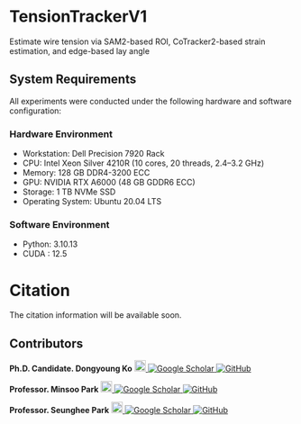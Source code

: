 # TensionTrackerV1
Estimate wire tension via SAM2-based ROI, CoTracker2-based strain estimation, and edge-based lay angle

## System Requirements
All experiments were conducted under the following hardware and software configuration:

### Hardware Environment
* Workstation: Dell Precision 7920 Rack
* CPU: Intel Xeon Silver 4210R (10 cores, 20 threads, 2.4–3.2 GHz)
* Memory: 128 GB DDR4-3200 ECC
* GPU: NVIDIA RTX A6000 (48 GB GDDR6 ECC)
* Storage: 1 TB NVMe SSD
* Operating System: Ubuntu 20.04 LTS
### Software Environment
* Python: 3.10.13
* CUDA : 12.5

  
# Citation  
The citation information will be available soon.

## Contributors
<p>
  <strong>Ph.D. Candidate. Dongyoung Ko</strong>
  <a href="https://sites.google.com/view/skkuscit" target="_blank">
    <img src="https://github.com/pms5343/Tension_aware_Wire_Tracker/raw/main/logo/skku.svg" height="20" alt="SKKU Logo"/>
  </a>
  <a href="https://scholar.google.com/citations?user=uJ5Ot9kAAAAJ&hl=en" target="_blank">
    <img src="https://img.shields.io/badge/-4285F4?style=flat&logo=googlescholar&logoColor=white" alt="Google Scholar"/>
  </a>
  <a href="https://github.com/ehddud3555-skku" target="_blank">
    <img src="https://img.shields.io/badge/-000000?style=flat&logo=github&logoColor=white" alt="GitHub"/>
  </a>
</p>

<p>
  <strong>Professor. Minsoo Park</strong>
  <a href="https://sites.google.com/view/iisc-lab" target="_blank">
    <img src="https://github.com/pms5343/Tension_aware_Wire_Tracker/raw/main/logo/GWNU.svg" height="20" alt="GWNU Logo"/>
  </a>
  <a href="https://scholar.google.com/citations?user=6dCUM5oAAAAJ&hl=En">
    <img src="https://img.shields.io/badge/-4285F4?style=flat&logo=googlescholar&logoColor=white" alt="Google Scholar"/>
  </a>
  <a href="https://github.com/pms5343">
    <img src="https://img.shields.io/badge/-000000?style=flat&logo=github&logoColor=white" alt="GitHub"/>
  </a>
</p>


<p>
  <strong>Professor. Seunghee Park</strong>
  <a href="https://sites.google.com/view/skkuscit" target="_blank">
    <img src="https://github.com/pms5343/Tension_aware_Wire_Tracker/raw/main/logo/skku.svg" height="20" alt="SKKU Logo"/>
  </a>
  <a href="https://scholar.google.com/citations?user=uJ5Ot9kAAAAJ&hl=en" target="_blank">
    <img src="https://img.shields.io/badge/-4285F4?style=flat&logo=googlescholar&logoColor=white" alt="Google Scholar"/>
  </a>
  <a href="https://github.com/ehddud3555-skku" target="_blank">
    <img src="https://img.shields.io/badge/-000000?style=flat&logo=github&logoColor=white" alt="GitHub"/>
  </a>
</p>
